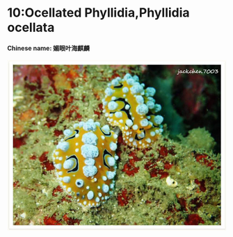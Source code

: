 # 10:Ocellated Phyllidia,Phyllidia ocellata

#### Chinese name: 媚眼叶海麒麟

![](../../.gitbook/assets/ocellated-phyllidia.jpg)

